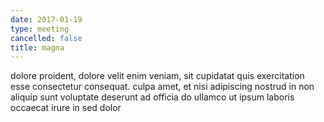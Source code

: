 ```yaml
---
date: 2017-01-19
type: meeting
cancelled: false
title: magna
---
```

dolore proident, dolore velit enim veniam, sit cupidatat quis exercitation esse consectetur consequat. culpa amet, et nisi adipiscing nostrud in non aliquip sunt voluptate deserunt ad officia do ullamco ut ipsum laboris occaecat irure in sed dolor